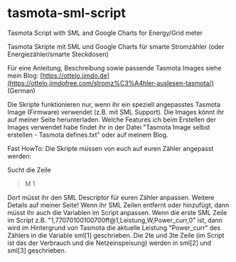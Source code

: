 # tasmota-sml-script
Tasmota Script with SML and Google Charts for Energy/Grid meter 

Tasmota Skripte mit SML und Google Charts für smarte Stromzähler (oder Energiezähler/smarte Steckdosen)

Für eine Anleitung, Beschreibung sowie passende Tasmota Images siehe mein Blog:
[https://ottelo.jimdo.de](https://ottelo.jimdofree.com/stromz%C3%A4hler-auslesen-tasmota/) (German)

Die Skripte funktionieren nur, wenn ihr ein speziell angepasstes Tasmota Image (Firmware) verwendet (z.B. mit SML Support). Die Images könnt ihr auf meiner Seite herunterladen. Welche Features ich beim Erstellen der Images verwendet habe findet ihr in der Datei "Tasmota Image selbst erstellen - Tasmota defines.txt" oder auf meinem Blog.

Fast HowTo:
Die Skripte müssen von euch auf euren Zähler angepasst werden:

Sucht die Zeile
>M 1

Dort müsst ihr den SML Descriptor für euren Zähler anpassen. Weitere Details auf meiner Seite!
Wenn ihr SML Zeilen entfernt oder hinzufügt, dann müsst ihr auch die Variablen im Script anpassen. Wenn die erste SML Zeile im Script z.B. "1,77070100100700ff@1,Leistung,W,Power_curr,0" ist, dann wird im Hintergrund von Tasmota die aktuelle Leistung "Power_curr" des Zählers in die Variable sml[1] geschrieben. Die 2te und 3te Zeile (im Script ist das der Verbrauch und die Netzeinspeisung) werden in sml[2] und sml[3] geschrieben.
